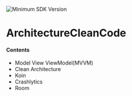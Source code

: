![Minimum SDK Version](https://img.shields.io/badge/minSdkVersion-26-brightgreen) 
# ArchitectureCleanCode

#### Contents
* Model View ViewModel(MVVM)
* Clean Architecture
* Koin
* Crashlytics
* Room

